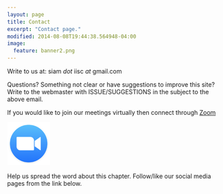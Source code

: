 ```yaml
---
layout: page
title: Contact
excerpt: "Contact page."
modified: 2014-08-08T19:44:38.564948-04:00
image:
  feature: banner2.png
---
```


Write to us at: siam _dot_ iisc _at_ gmail.com

Questions?
Something not clear or have suggestions to improve this site? Write to the webmaster with ISSUE/SUGGESTIONS in the subject to the above email.

If you would like to join our meetings virtually then connect through [Zoom](http://www.zoom.us/)

<img src= '/images/zoom.png' width='100' border='0'>

Help us spread the word about this chapter. Follow/like our social media pages from the link below.

<!-- #  credit: WeGraphics
#  creditlink: http://wegraphics.net/downloads/free-ultimate-blurred-background-pack/ -->
